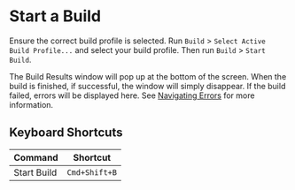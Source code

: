 # Start a Build

Ensure the correct build profile is selected. Run `Build` &gt;
`Select Active Build Profile...` and select your build profile. Then run `Build`
&gt; `Start Build`.

The Build Results window will pop up at the bottom of the screen. When the build
is finished, if successful, the window will simply disappear. If the build
failed, errors will be displayed here. See
[Navigating Errors](navigating-errors) for more information.

## Keyboard Shortcuts

| Command     | Shortcut      |
| ----------- | ------------- |
| Start Build | `Cmd+Shift+B` |

